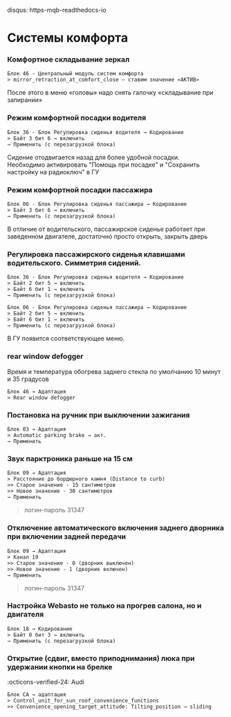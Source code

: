 disqus: https-mqb-readthedocs-io
# Системы комфорта

### Комфортное складывание зеркал

```
Блок 46 - Центральный модуль систем комфорта
> mirror_retraction_at_comfort_close – ставим значение «АКТИВ»
```
После этого в меню «головы» надо снять галочку «складывание при запирании»

### Режим комфортной посадки водителя

```
Блок 36 - Блок Регулировка сиденья водителя → Кодирование
> Байт 3 бит 6 → включить 
→ Применить (с перезагрузкой блока)
```
Сидение отодвигается назад для более удобной посадки.  
Необходимо активировать "Помощь при посадке" и "Сохранить настройку на радиоключ" в ГУ

### Режим комфортной посадки пассажира

```
Блок 06 - Блок Регулировка сиденья пассажира → Кодирование
> Байт 3 бит 6 → включить 
→ Применить (с перезагрузкой блока)
```

В отличие от водительского, пассажирское сиденье работает при заведенном двигателе, достаточно просто открыть, закрыть дверь

###  Регулировка пассажирского сиденья клавишами водительского. Симметрия сидений.

```
Блок 36 - Блок Регулировка сиденья водителя → Кодирование
> Байт 2 бит 5 → включить 
> Байт 6 бит 1 → включить 
→ Применить (с перезагрузкой блока)
```
```
Блок 06 - Блок Регулировка сиденья пассажира → Кодирование
> Байт 2 бит 5 → включить 
> Байт 6 бит 1 → включить 
→ Применить (с перезагрузкой блока)
```

В ГУ появится соответствующее меню.

### rear window defogger

Время и температура обогрева заднего стекла по умолчанию 10 минут и 35 градусов

```
Блок 46 → Адаптация
> Rear window defogger
```

### Постановка на ручник при выключении зажигания

```
Блок 03 → Адаптация
> Automatic parking brake → акт.
→ Применить
```

### Звук парктроника раньше на 15 см

```
Блок 09 → Адаптация
> Расстояние до бордюрного камня (Distance to curb)
>> Старое значение - 15 сантиметров
>> Новое значение - 30 сантиметров
→ Применить
```

> логин-пароль 31347	

### Отключение автоматического включения заднего дворника при включении задней передачи

```
Блок 09 → Адаптация
> Канал 19
>> Старое значение - 0 (дворник выключен)
>> Новое значение - 1 (дворник включен)
→ Применить
```

> логин-пароль 31347	

### Настройка Webasto не только на прогрев салона, но и двигателя

```
Блок 18 → Кодирование
> Байт 0 бит 3 → включить 
→ Применить (с перезагрузкой блока)
```

### Открытие (сдвиг, вместо приподнимания) люка при удержании кнопки на брелке
:octicons-verified-24: Audi
```
Блок CA → адаптация
> Control_unit_for_sun_roof_convenience_functions
>> Convenience_opening_target_attitude: Tilting_position → sliding
```
